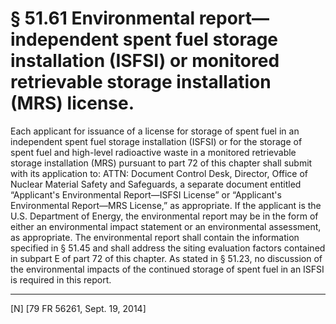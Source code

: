 # § 51.61   Environmental report—independent spent fuel storage installation (ISFSI) or monitored retrievable storage installation (MRS) license.

Each applicant for issuance of a license for storage of spent fuel in an independent spent fuel storage installation (ISFSI) or for the storage of spent fuel and high-level radioactive waste in a monitored retrievable storage installation (MRS) pursuant to part 72 of this chapter shall submit with its application to: ATTN: Document Control Desk, Director, Office of Nuclear Material Safety and Safeguards, a separate document entitled “Applicant's Environmental Report—ISFSI License” or “Applicant's Environmental Report—MRS License,” as appropriate. If the applicant is the U.S. Department of Energy, the environmental report may be in the form of either an environmental impact statement or an environmental assessment, as appropriate. The environmental report shall contain the information specified in § 51.45 and shall address the siting evaluation factors contained in subpart E of part 72 of this chapter. As stated in § 51.23, no discussion of the environmental impacts of the continued storage of spent fuel in an ISFSI is required in this report.



---

[N] [79 FR 56261, Sept. 19, 2014]




